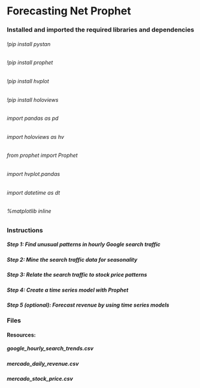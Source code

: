 # Forecasting Net Prophet

### Installed and imported the required libraries and dependencies
###### !pip install pystan
###### !pip install prophet
###### !pip install hvplot
###### !pip install holoviews

###### import pandas as pd
###### import holoviews as hv
###### from prophet import Prophet
###### import hvplot.pandas
###### import datetime as dt
###### %matplotlib inline

### Instructions

##### Step 1: Find unusual patterns in hourly Google search traffic
##### Step 2: Mine the search traffic data for seasonality
##### Step 3: Relate the search traffic to stock price patterns
##### Step 4: Create a time series model with Prophet
##### Step 5 (optional): Forecast revenue by using time series models

### Files

#### Resources: 
##### google_hourly_search_trends.csv
##### mercado_daily_revenue.csv
##### mercado_stock_price.csv 

